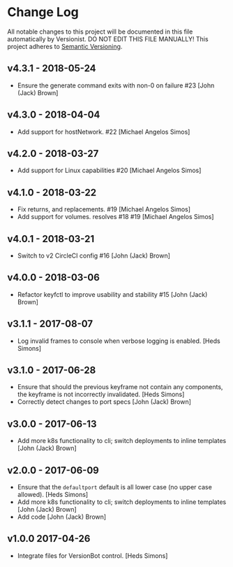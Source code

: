 # Change Log

All notable changes to this project will be documented in this file
automatically by Versionist. DO NOT EDIT THIS FILE MANUALLY!
This project adheres to [Semantic Versioning](http://semver.org/).

## v4.3.1 - 2018-05-24

* Ensure the generate command exits with non-0 on failure #23 [John (Jack) Brown]

## v4.3.0 - 2018-04-04

* Add support for hostNetwork. #22 [Michael Angelos Simos]

## v4.2.0 - 2018-03-27

* Add support for Linux capabilities #20 [Michael Angelos Simos]

## v4.1.0 - 2018-03-22

* Fix returns, and replacements. #19 [Michael Angelos Simos]
* Add support for volumes. resolves #18 #19 [Michael Angelos Simos]

## v4.0.1 - 2018-03-21

* Switch to v2 CircleCI config #16 [John (Jack) Brown]

## v4.0.0 - 2018-03-06

* Refactor keyfctl to improve usability and stability #15 [John (Jack) Brown]

## v3.1.1 - 2017-08-07

* Log invalid frames to console when verbose logging is enabled. [Heds Simons]

## v3.1.0 - 2017-06-28

* Ensure that should the previous keyframe not contain any components, the keyframe is not incorrectly invalidated. [Heds Simons]
* Correctly detect changes to port specs [John (Jack) Brown]

## v3.0.0 - 2017-06-13

* Add more k8s functionality to cli; switch deployments to inline templates [John (Jack) Brown]

## v2.0.0 - 2017-06-09

* Ensure that the `defaultport` default is all lower case (no upper case allowed). [Heds Simons]
* Add more k8s functionality to cli; switch deployments to inline templates [John (Jack) Brown]
* Add code [John (Jack) Brown]

## v1.0.0 2017-04-26

* Integrate files for VersionBot control. [Heds Simons]
